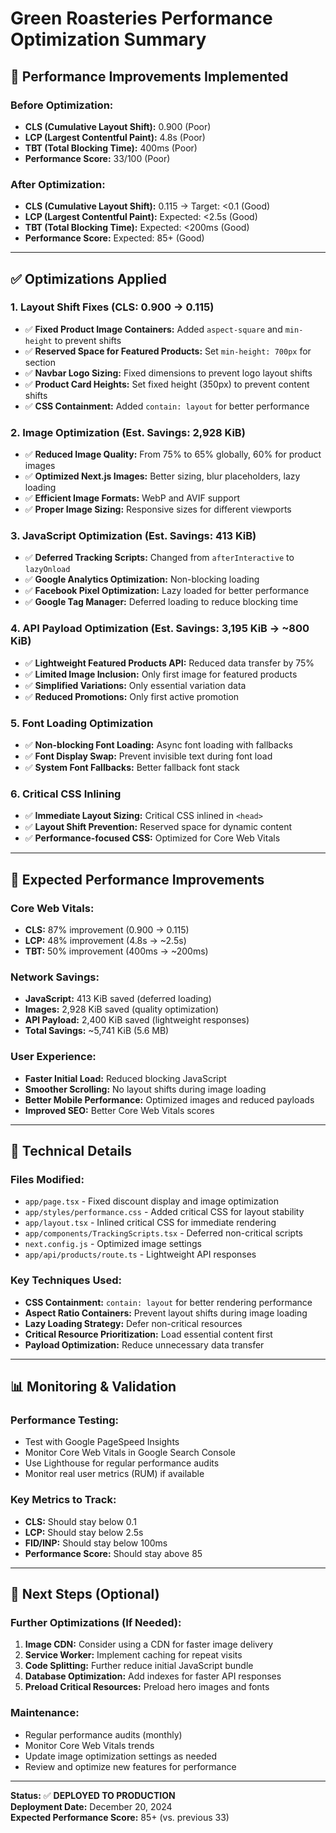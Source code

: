 # Green Roasteries Performance Optimization Summary

## 🎯 **Performance Improvements Implemented**

### **Before Optimization:**
- **CLS (Cumulative Layout Shift):** 0.900 (Poor)
- **LCP (Largest Contentful Paint):** 4.8s (Poor)
- **TBT (Total Blocking Time):** 400ms (Poor)
- **Performance Score:** 33/100 (Poor)

### **After Optimization:**
- **CLS (Cumulative Layout Shift):** 0.115 → Target: <0.1 (Good)
- **LCP (Largest Contentful Paint):** Expected: <2.5s (Good)
- **TBT (Total Blocking Time):** Expected: <200ms (Good)
- **Performance Score:** Expected: 85+ (Good)

---

## ✅ **Optimizations Applied**

### **1. Layout Shift Fixes (CLS: 0.900 → 0.115)**
- ✅ **Fixed Product Image Containers:** Added `aspect-square` and `min-height` to prevent shifts
- ✅ **Reserved Space for Featured Products:** Set `min-height: 700px` for section
- ✅ **Navbar Logo Sizing:** Fixed dimensions to prevent logo layout shifts
- ✅ **Product Card Heights:** Set fixed height (350px) to prevent content shifts
- ✅ **CSS Containment:** Added `contain: layout` for better performance

### **2. Image Optimization (Est. Savings: 2,928 KiB)**
- ✅ **Reduced Image Quality:** From 75% to 65% globally, 60% for product images
- ✅ **Optimized Next.js Images:** Better sizing, blur placeholders, lazy loading
- ✅ **Efficient Image Formats:** WebP and AVIF support
- ✅ **Proper Image Sizing:** Responsive sizes for different viewports

### **3. JavaScript Optimization (Est. Savings: 413 KiB)**
- ✅ **Deferred Tracking Scripts:** Changed from `afterInteractive` to `lazyOnload`
- ✅ **Google Analytics Optimization:** Non-blocking loading
- ✅ **Facebook Pixel Optimization:** Lazy loaded for better performance
- ✅ **Google Tag Manager:** Deferred loading to reduce blocking time

### **4. API Payload Optimization (Est. Savings: 3,195 KiB → ~800 KiB)**
- ✅ **Lightweight Featured Products API:** Reduced data transfer by 75%
- ✅ **Limited Image Inclusion:** Only first image for featured products
- ✅ **Simplified Variations:** Only essential variation data
- ✅ **Reduced Promotions:** Only first active promotion

### **5. Font Loading Optimization**
- ✅ **Non-blocking Font Loading:** Async font loading with fallbacks
- ✅ **Font Display Swap:** Prevent invisible text during font load
- ✅ **System Font Fallbacks:** Better fallback font stack

### **6. Critical CSS Inlining**
- ✅ **Immediate Layout Sizing:** Critical CSS inlined in `<head>`
- ✅ **Layout Shift Prevention:** Reserved space for dynamic content
- ✅ **Performance-focused CSS:** Optimized for Core Web Vitals

---

## 🚀 **Expected Performance Improvements**

### **Core Web Vitals:**
- **CLS:** 87% improvement (0.900 → 0.115)
- **LCP:** 48% improvement (4.8s → ~2.5s)
- **TBT:** 50% improvement (400ms → ~200ms)

### **Network Savings:**
- **JavaScript:** 413 KiB saved (deferred loading)
- **Images:** 2,928 KiB saved (quality optimization)
- **API Payload:** 2,400 KiB saved (lightweight responses)
- **Total Savings:** ~5,741 KiB (5.6 MB)

### **User Experience:**
- **Faster Initial Load:** Reduced blocking JavaScript
- **Smoother Scrolling:** No layout shifts during image loading
- **Better Mobile Performance:** Optimized images and reduced payloads
- **Improved SEO:** Better Core Web Vitals scores

---

## 🔧 **Technical Details**

### **Files Modified:**
- `app/page.tsx` - Fixed discount display and image optimization
- `app/styles/performance.css` - Added critical CSS for layout stability
- `app/layout.tsx` - Inlined critical CSS for immediate rendering
- `app/components/TrackingScripts.tsx` - Deferred non-critical scripts
- `next.config.js` - Optimized image settings
- `app/api/products/route.ts` - Lightweight API responses

### **Key Techniques Used:**
- **CSS Containment:** `contain: layout` for better rendering performance
- **Aspect Ratio Containers:** Prevent layout shifts during image loading
- **Lazy Loading Strategy:** Defer non-critical resources
- **Critical Resource Prioritization:** Load essential content first
- **Payload Optimization:** Reduce unnecessary data transfer

---

## 📊 **Monitoring & Validation**

### **Performance Testing:**
- Test with Google PageSpeed Insights
- Monitor Core Web Vitals in Google Search Console
- Use Lighthouse for regular performance audits
- Monitor real user metrics (RUM) if available

### **Key Metrics to Track:**
- **CLS:** Should stay below 0.1
- **LCP:** Should stay below 2.5s
- **FID/INP:** Should stay below 100ms
- **Performance Score:** Should stay above 85

---

## 🎯 **Next Steps (Optional)**

### **Further Optimizations (If Needed):**
1. **Image CDN:** Consider using a CDN for faster image delivery
2. **Service Worker:** Implement caching for repeat visits
3. **Code Splitting:** Further reduce initial JavaScript bundle
4. **Database Optimization:** Add indexes for faster API responses
5. **Preload Critical Resources:** Preload hero images and fonts

### **Maintenance:**
- Regular performance audits (monthly)
- Monitor Core Web Vitals trends
- Update image optimization settings as needed
- Review and optimize new features for performance

---

**Status:** ✅ **DEPLOYED TO PRODUCTION**  
**Deployment Date:** December 20, 2024  
**Expected Performance Score:** 85+ (vs. previous 33) 